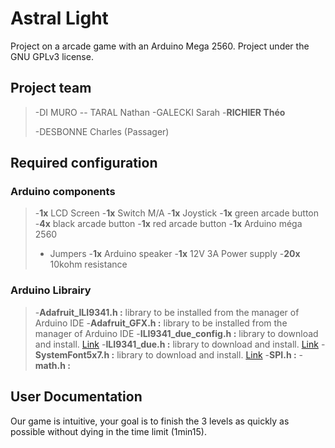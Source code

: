 # Astral Light
 Project on a arcade game with an Arduino Mega 2560. Project under the GNU GPLv3 license.

## Project team
>-DI MURO -- TARAL Nathan
>-GALECKI Sarah
>-**RICHIER Théo**
>
>-DESBONNE Charles (Passager)

## Required configuration

### Arduino components
>-**1x** LCD Screen
>-**1x** Switch M/A
>-**1x** Joystick
>-**1x** green arcade button
>-**4x** black arcade button
>-**1x** red arcade button
>-**1x** Arduino méga 2560
>-   Jumpers
>-**1x** Arduino speaker
>-**1x** 12V 3A Power supply
>-**20x** 10kohm resistance

### Arduino Librairy
>-**Adafruit_ILI9341.h :**  library to be installed from the manager of Arduino IDE
>-**Adafruit_GFX.h :** library to be installed from the manager of Arduino IDE
>-**ILI9341_due_config.h :** library to download and install. [Link](https://github.com/marekburiak/ILI9341_due/blob/master/ILI9341_due_config.h)
>-**ILI9341_due.h :** library to download and install. [Link](https://github.com/marekburiak/ILI9341_due)
>-**SystemFont5x7.h :** library to download and install. [Link](https://github.com/cjd/DMD/blob/master/SystemFont5x7.h)
>-**SPI.h :**
>-**math.h :**

## User Documentation
Our game is intuitive, your goal is to finish the 3 levels as quickly as possible without dying in the time limit (1min15).
